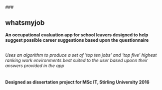 ###<h2> whatsmyjob</h2>

<b>An occupational evaluation app for school leavers designed to help suggest possible career suggestions based upon the questionnaire</b><br></br>

<i>Uses an algorithm to produce a set of 'top ten jobs' and 'top five' highest ranking work environments best suited to the user based uponn their answers provided in the app</i><br></br>

<b><h4>Designed as dissertation project for MSc IT, Stirling University 2016</h4></b>
